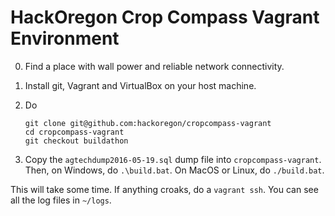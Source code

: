 # HackOregon Crop Compass Vagrant Environment

0. Find a place with wall power and reliable network connectivity.
1. Install git, Vagrant and VirtualBox on your host machine.
2. Do

    ```
    git clone git@github.com:hackoregon/cropcompass-vagrant
    cd cropcompass-vagrant
    git checkout buildathon
    ```
3. Copy the `agtechdump2016-05-19.sql` dump file into `cropcompass-vagrant`. Then, on Windows, do `.\build.bat`. On MacOS or Linux, do `./build.bat`.

This will take some time. If anything croaks, do a `vagrant ssh`. You can see all the log files in `~/logs`.
